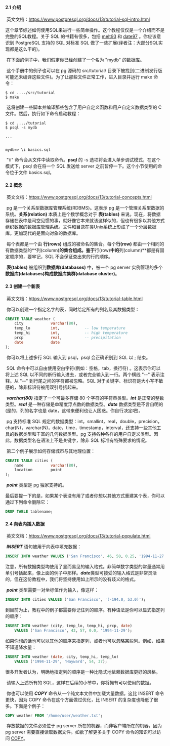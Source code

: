 #### 2.1 介绍

​		英文文档：https://www.postgresql.org/docs/13/tutorial-sql-intro.html



​		这个章节综述如何使用SQL来进行一些简单操作。这个教程仅仅是一个介绍而不是完整的SQL教程。关于 SQL 的书籍有很多，包括 [melt93](https://www.postgresql.org/docs/13/biblio.html#MELT93) 和 [date97](https://www.postgresql.org/docs/13/biblio.html#DATE97) 。你应该意识到 PostgreSQL 支持的 SQL 对标准 SQL 做了一些扩展(译者注：大部分SQL实现都是这么干的)。

​		在下面的例子中，我们假定你已经创建了一个名为 "mydb" 的数据库。

​		这个手册中的例子也可以在 pg 源码的 src/tutorial/ 目录下被找到(二进制发行版可能还未编译这些文件)。为了让那些文件正常工作，进入目录并运行 make 命令：

```shell
$ cd ..../src/tutorial
$ make
```

​		这将创建一些脚本并编译那些包含了用户自定义函数和用户自定义数据类型的 C 文件。然后，执行如下命令启动教程：

```shell
$ cd ..../tutorial
$ psql -s mydb

...


mydb=> \i basics.sql
```

​		"\\i" 命令会从文件中读取命令。**psql** 的 -s 选项将会进入单步调试模式，在这个模式下，psql 会在将一个 SQL 发送给 server 之前暂停一下。这个小节使用的命令位于文件 basics.sql。



#### 2.2 概念

​		英文文档：https://www.postgresql.org/docs/13/tutorial-concepts.html



​		pg 是一个关系型数据库管理系统(RDBMS)。这表示 pg 是一个管理关系型数据的系统。**关系(relation)** 本质上是个数学概念对于 **表(tables)** 来说。现在，将数据存储在表中是司空见惯的事，就好像它本来就该这样似的，但也有很多以其他方式组织数据的数据库管理系统。文件和目录在类Unix系统上形成了一个分层数据库。更加现代的是面向对象的数据库。

​		每个表都是一个由 **行(rows)** 组成的被命名的集合。每个**行(row)** 都由一个相同的有数据类型的**列(column)**的集合组成。鉴于**行(row)**中的**列(column)**都是有固定顺序的，要牢记，SQL 不会保证查出来的行的顺序。

​		**表(tables)** 被组织到**数据库(databases)** 中，被一个 pg server 实例管理的多个**数据库(databases)**构成**数据库集群(database cluster)**。



#### 2.3 创建一个新表

​		英文文档：https://www.postgresql.org/docs/13/tutorial-table.html



​		你可以创建一个指定名字的表，同时给定所有的列名及其数据类型：

```sql
CREATE TABLE weather (
    city            varchar(80),
    temp_lo         int,           -- low temperature
    temp_hi         int,           -- high temperature
    prcp            real,          -- precipitation
    date            date
);
```

​		你可以将上述多行 SQL 输入到 psql，psql 会正确识别到 SQL 以 ; 结束。

​		SQL 命令中可以自由使用空白字符(例如：空格，tab，换行符) 。这表示你可以将上述 SQL 以不同的断行输入进去，或者完全输入到一行。两个横线 "--" 表示注释。从 "--" 到行尾之间的字符都被忽略。SQL 对于关键字、标识符是大小写不敏感的，除非标识符被用双引号括起来。

​		***varchar(80)*** 指定了一个可最多存储 80 个字符的字符串类型。***int*** 是正常的整数类型。***real*** 是一种存储是单精度浮点数的数据类型。***date*** 数据类型是不言自明的(是的，列的名字也是 date，这带来便利也让人困惑。你自行决定吧)。

​		pg 支持标准 SQL 规定的数据类型：int，smallint，real，double，precision，char(N)，varchar(N)，date，time，timestamp，interval，还支持一些其他工具的数据类型和丰富的几何数据类型。pg 支持各种各样的用户自定义类型。因此，数据类型名在语法上不是关键字，除非 SQL 标准有特殊要求的情况。

​		第二个例子展示如何存储城市与其地理位置：

```sql
CREATE TABLE cities (
    name            varchar(80),
    location        point
);
```

​		***point*** 类型是 pg 独家支持的。

​		最后要提一下的是，如果某个表没有用了或者你想以其他方式重建某个表，你可以通过下列命令删除它：

```sql
DROP TABLE tablename;
```



#### 2.4 向表内插入数据

​		英文文档：https://www.postgresql.org/docs/13/tutorial-populate.html



​		***INSERT*** 语句被用于向表中填充数据：

```sql
INSERT INTO weather VALUES ('San Francisco', 46, 50, 0.25, '1994-11-27');
```

​		注意，所有数据类型均使用了显而易见的输入格式。非简单数字类型的常量通常用单引号括起来，像上面的例子中那样。***date***类型可接受的输入格式是非常灵活的，但在这份教程中，我们将坚持使用如上所示的没有歧义的格式。

​		***point*** 类型需要一对坐标值作为输入，像这样：

```sql
INSERT INTO cities VALUES ('San Francisco', '(-194.0, 53.0)');
```

​		到目前为止，教程中的例子都需要你记住列的顺序。有种语法是你可以显式指定列的顺序：

```sql
INSERT INTO weather (city, temp_lo, temp_hi, prcp, date)
    VALUES ('San Francisco', 43, 57, 0.0, '1994-11-29');
```

​		如果你想的话也可以以其他的顺序来指定列，或者也可以忽略某些列。例如，如果不知道降水量：

```sql
INSERT INTO weather (date, city, temp_hi, temp_lo)
    VALUES ('1994-11-29', 'Hayward', 54, 37);
```



​		很多开发者认为，明确地指定列的顺序是一种比隐式地依赖数据库更好的风格。

​		请输入上述所有的 SQL，这样在后续的小节中，你将拥有可以使用的数据。

​		你也可以使用 ***COPY*** 命令从一个纯文本文件中加载大量数据。这比 INSERT 命令更快，因为 COPY 命令在这个方面做过优化，比 INSERT 的复杂度也降低了很多。下面是个例子：

```sql
COPY weather FROM '/home/user/weather.txt';
```

​		存放数据的文件必须位于 pg server 所在的机器，而非客户端所在的机器，因为 pg server 需要直接读取数据文件。如欲了解更多关于 COPY 命令的知识可以访问 [COPY](https://www.postgresql.org/docs/13/sql-copy.html)。

